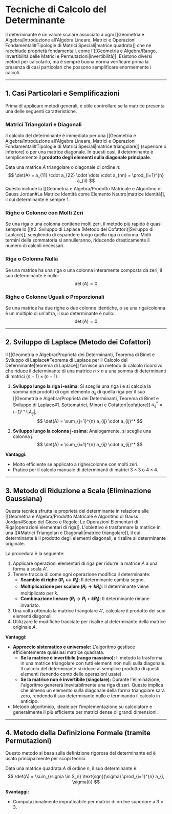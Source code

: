 # Tecniche di Calcolo del Determinante

Il determinante è un valore scalare associato a ogni [[Geometria e Algebra/Introduzione all'Algebra Lineare, Matrici e Operazioni Fondamentali#Tipologie di Matrici Speciali|matrice quadrata]] che ne racchiude proprietà fondamentali, come l'[[Geometria e Algebra/Rango, Invertibilità delle Matrici e Permutazioni|invertibilità]]. Esistono diversi metodi per calcolarlo, ma è sempre buona norma verificare prima la presenza di casi particolari che possono semplificare enormemente i calcoli.

---

## 1. Casi Particolari e Semplificazioni

Prima di applicare metodi generali, è utile controllare se la matrice presenta una delle seguenti caratteristiche.

### Matrici Triangolari e Diagonali
Il calcolo del determinante è immediato per una [[Geometria e Algebra/Introduzione all'Algebra Lineare, Matrici e Operazioni Fondamentali#Tipologie di Matrici Speciali|matrice triangolare]] (superiore o inferiore) o per una matrice diagonale. In questi casi, il determinante è semplicemente il **prodotto degli elementi sulla diagonale principale**.

Data una matrice $A$ triangolare o diagonale di ordine $n$:
$$ \det(A) = a_{11} \cdot a_{22} \cdot \dots \cdot a_{nn} = \prod_{i=1}^{n} a_{ii} $$
Questo include la [[Geometria e Algebra/Prodotto Matricale e Algoritmo di Gauss Jordan#La Matrice Identità come Elemento Neutro|matrice identità]], il cui determinante è sempre 1.

### Righe o Colonne con Molti Zeri
Se una riga o una colonna contiene molti zeri, il metodo più rapido è quasi sempre lo [[#2. Sviluppo di Laplace (Metodo dei Cofattori)|Sviluppo di Laplace]], scegliendo di espandere lungo quella riga o colonna. Molti termini della sommatoria si annulleranno, riducendo drasticamente il numero di calcoli necessari.

### Riga o Colonna Nulla
Se una matrice ha una riga o una colonna interamente composta da zeri, il suo determinante è nullo:
$$ \det(A) = 0 $$

### Righe o Colonne Uguali o Proporzionali
Se una matrice ha due righe o due colonne identiche, o se una riga/colonna è un multiplo di un'altra, il suo determinante è nullo:
$$ \det(A) = 0 $$

---

## 2. Sviluppo di Laplace (Metodo dei Cofattori)

Il [[Geometria e Algebra/Proprietà dei Determinanti, Teorema di Binet e Sviluppo di Laplace#Teorema di Laplace per il Calcolo del Determinante|teorema di Laplace]] fornisce un metodo di calcolo ricorsivo che riduce il determinante di una matrice $n \times n$ a una somma di determinanti di matrici $(n-1) \times (n-1)$.

1.  **Sviluppo lungo la riga i-esima**: Si sceglie una riga $i$ e si calcola la somma dei prodotti di ogni elemento $a_{ij}$ di quella riga per il suo [[Geometria e Algebra/Proprietà dei Determinanti, Teorema di Binet e Sviluppo di Laplace#1. Sottomatrici, Minori e Cofattori|cofattore]] $a_{ij}^* = (-1)^{i+j} |A_{ij}|$.
    $$ \det(A) = \sum_{j=1}^{n} a_{ij} \cdot a_{ij}^* $$

2.  **Sviluppo lungo la colonna j-esima**: Analogamente, si sceglie una colonna $j$.
    $$ \det(A) = \sum_{i=1}^{n} a_{ij} \cdot a_{ij}^* $$

**Vantaggi:**
-   Molto efficiente se applicato a righe/colonne con molti zeri.
-   Pratico per il calcolo manuale di determinanti di matrici $3 \times 3$ o $4 \times 4$.

---

## 3. Metodo di Riduzione a Scala (Eliminazione Gaussiana)

Questa tecnica sfrutta le proprietà del determinante in relazione alle [[Geometria e Algebra/Prodotto Matricale e Algoritmo di Gauss Jordan#Scopo del Gioco e Regole: Le Operazioni Elementari di Riga|operazioni elementari di riga]]. L'obiettivo è trasformare la matrice in una [[#Matrici Triangolari e Diagonali|matrice triangolare]], il cui determinante è il prodotto degli elementi diagonali, e risalire al determinante originale.

La procedura è la seguente:
1.  Applicare operazioni elementari di riga per ridurre la matrice $A$ a una forma a scala $A'$.
2.  Tenere traccia di come ogni operazione modifica il determinante:
    -   **Scambio di righe ($R_i \leftrightarrow R_j$)**: Il determinante cambia segno.
    -   **Moltiplicazione per scalare ($R_i \to kR_i$)**: Il determinante viene moltiplicato per $k$.
    -   **Combinazione lineare ($R_i \to R_i + kR_j$)**: Il determinante rimane invariato.
3.  Una volta ottenuta la matrice triangolare $A'$, calcolare il prodotto dei suoi elementi diagonali.
4.  Utilizzare le modifiche tracciate per risalire al determinante della matrice originale $A$.

**Vantaggi:**
-   **Approccio sistematico e universale:** L'algoritmo gestisce efficientemente qualsiasi matrice quadrata.
    -   **Se la matrice è invertibile (rango massimo):** Il metodo la trasforma in una matrice triangolare con tutti elementi non nulli sulla diagonale. Il calcolo del determinante si riduce al semplice prodotto di questi elementi (tenendo conto delle operazioni usate).
    -   **Se la matrice non è invertibile (singolare):** Durante l'eliminazione, l'algoritmo genererà inevitabilmente una riga di zeri. Questo implica che almeno un elemento sulla diagonale della forma triangolare sarà zero, rendendo il suo determinante nullo e terminando il calcolo in anticipo.
-   Metodo algoritmico, ideale per l'implementazione su calcolatore e generalmente il più efficiente per matrici dense di grandi dimensioni.

---

## 4. Metodo della Definizione Formale (tramite Permutazioni)

Questo metodo si basa sulla definizione rigorosa del determinante ed è usato principalmente per scopi teorici.

Data una matrice quadrata $A$ di ordine $n$, il suo determinante è:
$$ \det(A) = \sum_{\sigma \in S_n} \text{sgn}(\sigma) \prod_{i=1}^{n} a_{i, \sigma(i)} $$

**Svantaggi:**
-   Computazionalmente impraticabile per matrici di ordine superiore a $3 \times 3$.